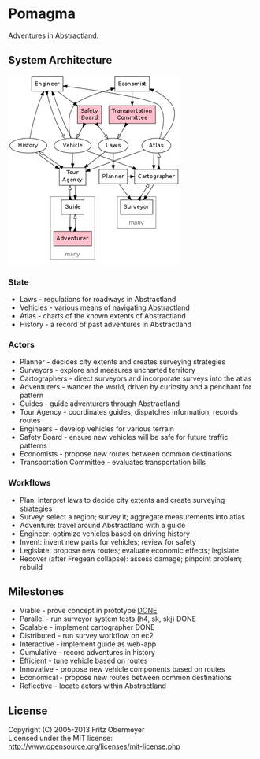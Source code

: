 # Pomagma

Adventures in Abstractland.

## System Architecture

![Architecture](doc/architecture.png)

### State

- Laws - regulations for roadways in Abstractland
- Vehicles - various means of navigating Abstractland
- Atlas - charts of the known extents of Abstractland
- History - a record of past adventures in Abstractland

### Actors

- Planner - decides city extents and creates surveying strategies
- Surveyors - explore and measures uncharted territory
- Cartographers - direct surveyors and incorporate surveys into the atlas
- Adventurers - wander the world, driven by curiosity and a penchant for pattern
- Guides - guide adventurers through Abstractland
- Tour Agency - coordinates guides, dispatches information, records routes
- Engineers - develop vehicles for various terrain
- Safety Board - ensure new vehicles will be safe for future traffic patterns
- Economists - propose new routes between common destinations
- Transportation Committee - evaluates transportation bills

### Workflows

- Plan: interpret laws to decide city extents and create surveying strategies
- Survey: select a region; survey it; aggregate measurements into atlas
- Adventure: travel around Abstractland with a guide
- Engineer: optimize vehicles based on driving history
- Invent: invent new parts for vehicles; review for safety
- Legislate: propose new routes; evaluate economic effects; legislate
- Recover (after Fregean collapse): assess damage; pinpoint problem; rebuild

## Milestones

- Viable - prove concept in prototype [DONE](http://github.com/fritzo/Johann)
- Parallel - run surveyor system tests (h4, sk, skj) DONE
- Scalable - implement cartographer DONE
- Distributed - run survey workflow on ec2
- Interactive - implement guide as web-app
- Cumulative - record adventures in history
- Efficient - tune vehicle based on routes
- Innovative - propose new vehicle components based on routes
- Economical - propose new routes between common destinations
- Reflective - locate actors within Abstractland

## License

Copyright (C) 2005-2013 Fritz Obermeyer<br/>
Licensed under the MIT license:<br/>
http://www.opensource.org/licenses/mit-license.php
